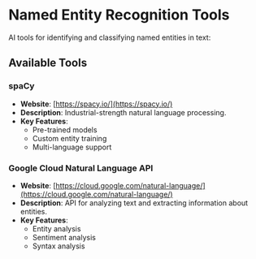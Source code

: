 # Named Entity Recognition Tools

AI tools for identifying and classifying named entities in text:

## Available Tools

### spaCy
- **Website**: [https://spacy.io/](https://spacy.io/)
- **Description**: Industrial-strength natural language processing.
- **Key Features**:
  - Pre-trained models
  - Custom entity training
  - Multi-language support

### Google Cloud Natural Language API
- **Website**: [https://cloud.google.com/natural-language/](https://cloud.google.com/natural-language/)
- **Description**: API for analyzing text and extracting information about entities.
- **Key Features**:
  - Entity analysis
  - Sentiment analysis
  - Syntax analysis
